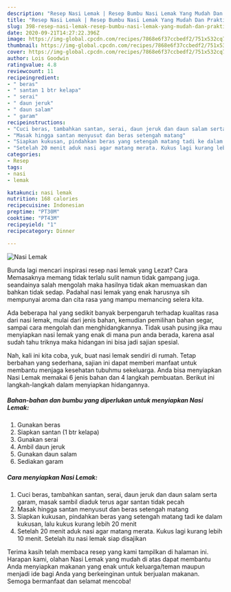 ```yaml
---
description: "Resep Nasi Lemak | Resep Bumbu Nasi Lemak Yang Mudah Dan Praktis"
title: "Resep Nasi Lemak | Resep Bumbu Nasi Lemak Yang Mudah Dan Praktis"
slug: 398-resep-nasi-lemak-resep-bumbu-nasi-lemak-yang-mudah-dan-praktis
date: 2020-09-21T14:27:22.396Z
image: https://img-global.cpcdn.com/recipes/7868e6f37ccbedf2/751x532cq70/nasi-lemak-foto-resep-utama.jpg
thumbnail: https://img-global.cpcdn.com/recipes/7868e6f37ccbedf2/751x532cq70/nasi-lemak-foto-resep-utama.jpg
cover: https://img-global.cpcdn.com/recipes/7868e6f37ccbedf2/751x532cq70/nasi-lemak-foto-resep-utama.jpg
author: Lois Goodwin
ratingvalue: 4.8
reviewcount: 11
recipeingredient:
- " beras"
- " santan 1 btr kelapa"
- " serai"
- " daun jeruk"
- " daun salam"
- " garam"
recipeinstructions:
- "Cuci beras, tambahkan santan, serai, daun jeruk dan daun salam serta garam, masak sambil diaduk terus agar santan tidak pecah"
- "Masak hingga santan menyusut dan beras setengah matang"
- "Siapkan kukusan, pindahkan beras yang setengah matang tadi ke dalam kukusan, lalu kukus kurang lebih 20 menit"
- "Setelah 20 menit aduk nasi agar matang merata. Kukus lagi kurang lebih 10 menit. Setelah itu nasi lemak siap disajikan"
categories:
- Resep
tags:
- nasi
- lemak

katakunci: nasi lemak 
nutrition: 168 calories
recipecuisine: Indonesian
preptime: "PT30M"
cooktime: "PT43M"
recipeyield: "1"
recipecategory: Dinner

---
```



![Nasi Lemak](https://img-global.cpcdn.com/recipes/7868e6f37ccbedf2/751x532cq70/nasi-lemak-foto-resep-utama.jpg)

Bunda lagi mencari inspirasi resep nasi lemak yang Lezat? Cara Memasaknya memang tidak terlalu sulit namun tidak gampang juga. seandainya salah mengolah maka hasilnya tidak akan memuaskan dan bahkan tidak sedap. Padahal nasi lemak yang enak harusnya sih mempunyai aroma dan cita rasa yang mampu memancing selera kita.

Ada beberapa hal yang sedikit banyak berpengaruh terhadap kualitas rasa dari nasi lemak, mulai dari jenis bahan, kemudian pemilihan bahan segar, sampai cara mengolah dan menghidangkannya. Tidak usah pusing jika mau menyiapkan nasi lemak yang enak di mana pun anda berada, karena asal sudah tahu triknya maka hidangan ini bisa jadi sajian spesial.




Nah, kali ini kita coba, yuk, buat nasi lemak sendiri di rumah. Tetap berbahan yang sederhana, sajian ini dapat memberi manfaat untuk membantu menjaga kesehatan tubuhmu sekeluarga. Anda bisa menyiapkan Nasi Lemak memakai 6 jenis bahan dan 4 langkah pembuatan. Berikut ini langkah-langkah dalam menyiapkan hidangannya.

<!--inarticleads1-->

##### Bahan-bahan dan bumbu yang diperlukan untuk menyiapkan Nasi Lemak:

1. Gunakan  beras
1. Siapkan  santan (1 btr kelapa)
1. Gunakan  serai
1. Ambil  daun jeruk
1. Gunakan  daun salam
1. Sediakan  garam




<!--inarticleads2-->

##### Cara menyiapkan Nasi Lemak:

1. Cuci beras, tambahkan santan, serai, daun jeruk dan daun salam serta garam, masak sambil diaduk terus agar santan tidak pecah
1. Masak hingga santan menyusut dan beras setengah matang
1. Siapkan kukusan, pindahkan beras yang setengah matang tadi ke dalam kukusan, lalu kukus kurang lebih 20 menit
1. Setelah 20 menit aduk nasi agar matang merata. Kukus lagi kurang lebih 10 menit. Setelah itu nasi lemak siap disajikan




Terima kasih telah membaca resep yang kami tampilkan di halaman ini. Harapan kami, olahan Nasi Lemak yang mudah di atas dapat membantu Anda menyiapkan makanan yang enak untuk keluarga/teman maupun menjadi ide bagi Anda yang berkeinginan untuk berjualan makanan. Semoga bermanfaat dan selamat mencoba!
